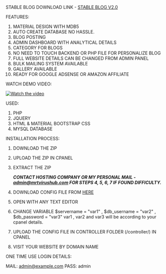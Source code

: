 STABLE BLOG DOWNLOAD LINK - [STABLE BLOG V2.0](https://github.com/tamzid958/blog/archive/v2.0.zip)

FEATURES:

1. MATERIAL DESIGN WITH MDB5
2. AUTO CREATE DATABASE NO HASSLE.
3. BLOG POSTING
4. ADMIN DASHBOARD WITH ANALYTICAL DETAILS
5. CATEGORY FOR BLOGS
6. NO NEED TO TOUCH BACKEND OR PHP FILE FOR PERSONALIZE BLOG
7. FULL WEBSITE DETAILS CAN BE CHANGED FROM ADMIN PANEL
8. BULK MAILING SYSTEM AVAILABLE
9. GALLERY AVAILABLE
10. READY FOR GOOGLE ADSENSE OR AMAZON AFFILIATE


WATCH DEMO VIDEO:

[![Watch the video](https://i.imgur.com/ia3Jrgc.png)](https://vimeo.com/484864789)



USED:

1. PHP
2. JQUERY
3. HTML & MATERIAL BOOTSTRAP CSS
4. MYSQL DATABASE

INSTALLATION PROCESS:

1. DOWNLOAD THE ZIP
2. UPLOAD THE ZIP IN CPANEL
3. EXTRACT THE ZIP

   **_CONTACT HOSTING COMPANY OR MY PERSONAL MAIL - admin@mrtvirushub.com FOR STEPS 4, 5, 6, 7 IF FOUND DIFFICULTY._**

4. DOWNLOAD CONFIG FILE FROM [HERE](https://drive.google.com/file/d/1UlFt-y81lQPkh9JMwZ1zSrMdQctAQVom/view?usp=sharing)
5. OPEN WITH ANY TEXT EDITOR
6. CHANGE VARIABLE $servername = "var1" , $db_username = "var2" , $db_password = "var3"
   var1 , var2 and var3 will be according to your cpanel details.
7. UPLOAD THE CONFIG FILE IN CONTROLLER FOLDER (/controller/) IN CPANEL
8. VISIT YOUR WEBSITE BY DOMAIN NAME

ONE TIME USE LOGIN DETAILS:

MAIL: admin@example.com
PASS: admin
